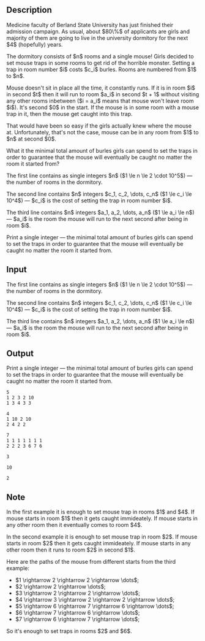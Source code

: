 ## Description

<div><p>Medicine faculty of Berland State University has just finished their admission campaign. As usual, about $80\%$ of applicants are girls and majority of them are going to live in the university dormitory for the next $4$ (hopefully) years.</p><p>The dormitory consists of $n$ rooms and a single mouse! Girls decided to set mouse traps in some rooms to get rid of the horrible monster. Setting a trap in room number $i$ costs $c_i$ burles. Rooms are numbered from $1$ to $n$.</p><p>Mouse doesn't sit in place all the time, it constantly runs. If it is in room $i$ in second $t$ then it will run to room $a_i$ in second $t + 1$ without visiting any other rooms inbetween ($i = a_i$ means that mouse won't leave room $i$). It's second $0$ in the start. If the mouse is in some room with a mouse trap in it, then the mouse get caught into this trap.</p><p>That would have been so easy if the girls actually knew where the mouse at. Unfortunately, that's not the case, mouse can be in any room from $1$ to $n$ at second $0$.</p><p>What it the minimal total amount of burles girls can spend to set the traps in order to guarantee that the mouse will eventually be caught no matter the room it started from?</p></div><div class="input-specification"><p>The first line contains as single integers $n$ ($1 \le n \le 2 \cdot 10^5$) — the number of rooms in the dormitory.</p><p>The second line contains $n$ integers $c_1, c_2, \dots, c_n$ ($1 \le c_i \le 10^4$) — $c_i$ is the cost of setting the trap in room number $i$.</p><p>The third line contains $n$ integers $a_1, a_2, \dots, a_n$ ($1 \le a_i \le n$) — $a_i$ is the room the mouse will run to the next second after being in room $i$.</p></div><div class="output-specification"><p>Print a single integer — the minimal total amount of burles girls can spend to set the traps in order to guarantee that the mouse will eventually be caught no matter the room it started from.</p></div>

## Input

<p>The first line contains as single integers $n$ ($1 \le n \le 2 \cdot 10^5$) — the number of rooms in the dormitory.</p><p>The second line contains $n$ integers $c_1, c_2, \dots, c_n$ ($1 \le c_i \le 10^4$) — $c_i$ is the cost of setting the trap in room number $i$.</p><p>The third line contains $n$ integers $a_1, a_2, \dots, a_n$ ($1 \le a_i \le n$) — $a_i$ is the room the mouse will run to the next second after being in room $i$.</p>

## Output

<p>Print a single integer — the minimal total amount of burles girls can spend to set the traps in order to guarantee that the mouse will eventually be caught no matter the room it started from.</p>





```input1
5
1 2 3 2 10
1 3 4 3 3

```




```input2
4
1 10 2 10
2 4 2 2

```




```input3
7
1 1 1 1 1 1 1
2 2 2 3 6 7 6

```




```output1
3

```




```output2
10

```




```output3
2

```



## Note

<p>In the first example it is enough to set mouse trap in rooms $1$ and $4$. If mouse starts in room $1$ then it gets caught immideately. If mouse starts in any other room then it eventually comes to room $4$.</p><p>In the second example it is enough to set mouse trap in room $2$. If mouse starts in room $2$ then it gets caught immideately. If mouse starts in any other room then it runs to room $2$ in second $1$.</p><p>Here are the paths of the mouse from different starts from the third example:</p><ul> <li> $1 \rightarrow 2 \rightarrow 2 \rightarrow \dots$; </li><li> $2 \rightarrow 2 \rightarrow \dots$; </li><li> $3 \rightarrow 2 \rightarrow 2 \rightarrow \dots$; </li><li> $4 \rightarrow 3 \rightarrow 2 \rightarrow 2 \rightarrow \dots$; </li><li> $5 \rightarrow 6 \rightarrow 7 \rightarrow 6 \rightarrow \dots$; </li><li> $6 \rightarrow 7 \rightarrow 6 \rightarrow \dots$; </li><li> $7 \rightarrow 6 \rightarrow 7 \rightarrow \dots$; </li></ul><p>So it's enough to set traps in rooms $2$ and $6$.</p>
